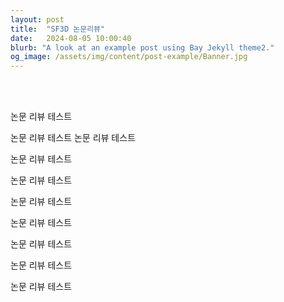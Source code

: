 ```yaml
---
layout: post
title:  "SF3D 논문리뷰"
date:   2024-08-05 10:00:40
blurb: "A look at an example post using Bay Jekyll theme2."
og_image: /assets/img/content/post-example/Banner.jpg
---
```


<br />
<br />

논문 리뷰 테스트 

논문 리뷰 테스트 
논문 리뷰 테스트 

논문 리뷰 테스트 

논문 리뷰 테스트 

논문 리뷰 테스트 

논문 리뷰 테스트 

논문 리뷰 테스트 

논문 리뷰 테스트 

논문 리뷰 테스트 
